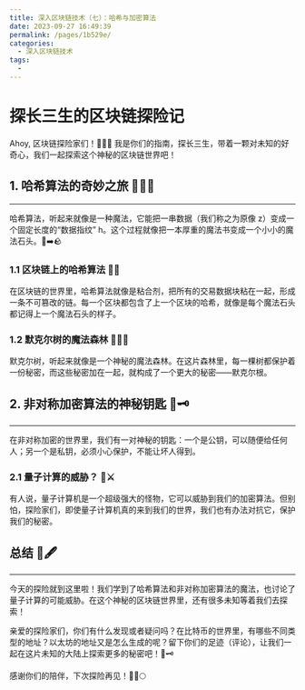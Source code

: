 ```yaml
---
title: 深入区块链技术（七）：哈希与加密算法
date: 2023-09-27 16:49:39
permalink: /pages/1b529e/
categories: 
  - 深入区块链技术
tags: 
  - 
---
```

# 探长三生的区块链探险记

Ahoy, 区块链探险家们！🚀🕵️‍♂️ 我是你们的指南，探长三生，带着一颗对未知的好奇心，我们一起探索这个神秘的区块链世界吧！

## 1. 哈希算法的奇妙之旅 🧙‍♂️🔗
-------

哈希算法，听起来就像是一种魔法，它能把一串数据（我们称之为原像 z）变成一个固定长度的“数据指纹” h。这个过程就像把一本厚重的魔法书变成一个小小的魔法石头。📜➡️🪨

### 1.1 区块链上的哈希算法 🧱🔗

在区块链的世界里，哈希算法就像是粘合剂，把所有的交易数据块粘在一起，形成一条不可篡改的链。每一个区块都包含了上一个区块的哈希，就像是每个魔法石头都记得上一个魔法石头的样子。

### 1.2 默克尔树的魔法森林 🌲🧙‍♂️

默克尔树，听起来就像是一个神秘的魔法森林。在这片森林里，每一棵树都保护着一份秘密，而这些秘密加在一起，就构成了一个更大的秘密——默克尔根。

## 2. 非对称加密算法的神秘钥匙 🔐🗝️
----------

在非对称加密的世界里，我们有一对神秘的钥匙：一个是公钥，可以随便给任何人；另一个是私钥，必须小心保护，不能让坏人得到。

### 2.1 量子计算的威胁？ 🤖⚔️

有人说，量子计算机是一个超级强大的怪物，它可以威胁到我们的加密算法。但别怕，探险家们，即使量子计算机真的来到我们的世界，我们也有办法对抗它，保护我们的秘密。

## 总结 📜🖋️
------

今天的探险就到这里啦！我们学到了哈希算法和非对称加密算法的魔法，也讨论了量子计算的可能威胁。在这个神秘的区块链世界里，还有很多未知等着我们去探索！

亲爱的探险家们，你们有什么发现或者疑问吗？在比特币的世界里，有哪些不同类型的地址？以太坊的地址又是怎么生成的呢？留下你们的足迹（评论），让我们一起在这片未知的大陆上探索更多的秘密吧！👣🗝️

感谢你们的陪伴，下次探险再见！👋🚀🌕
